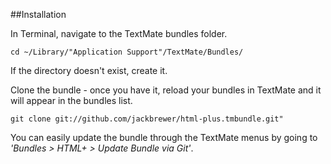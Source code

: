 ##Installation

In Terminal, navigate to the TextMate bundles folder.

	cd ~/Library/"Application Support"/TextMate/Bundles/

If the directory doesn't exist, create it.

Clone the bundle - once you have it, reload your bundles in TextMate and it will appear in the bundles list.

	git clone git://github.com/jackbrewer/html-plus.tmbundle.git"

You can easily update the bundle through the TextMate menus by going to *'Bundles > HTML+ > Update Bundle via Git'*.
